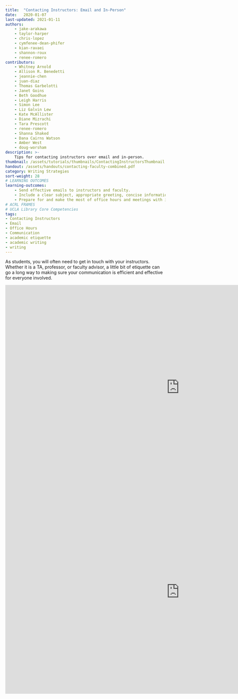 ```yaml
---
title:  "Contacting Instructors: Email and In-Person"
date:   2020-01-07
last-updated: 2021-01-11
authors: 
    - jake-arakawa
    - taylor-harper
    - chris-lopez
    - cymfenee-dean-phifer
    - kian-ravaei
    - shannon-roux
    - renee-romero
contributors:
    - Whitney Arnold 
    - Allison R. Benedetti
    - jeannie-chen
    - juan-diaz 
    - Thomas Garbelotti
    - Janet Goins
    - Beth Goodhue
    - Leigh Harris
    - Simon Lee
    - Liz Galvin Lew
    - Kate McAllister
    - Diane Mizrachi
    - Tara Prescott 
    - renee-romero 
    - Shanna Shaked
    - Dana Cairns Watson
    - Amber West
    - doug-worsham
description: >-
    Tips for contacting instructors over email and in-person.
thumbnail: /assets/tutorials/thumbnails/ContactingInstructorsThumbnail.png
handout: /assets/handouts/contacting-faculty-combined.pdf
category: Writing Strategies
sort-weight: 28
# LEARNING OUTCOMES
learning-outcomes:
    - Send effective emails to instructors and faculty.
    - Include a clear subject, appropriate greeting, concise information, and a professional signature in instructor and faculty emails.
    - Prepare for and make the most of office hours and meetings with instructors and faculty.
# ACRL FRAMES
# UCLA Library Core Competencies
tags:
- Contacting Instructors
- Email
- Office Hours
- Communication
- academic etiquette 
- academic writing
- writing
---
```


As students, you will often need to get in touch with your instructors. Whether it is a TA, professor, or faculty advisor, a little bit of etiquette can go a long way to making sure your communication is efficient and effective for everyone involved.

<div class="mb-5">
  <iframe src="https://uclabruinlearn.h5p.com/content/1291709900617030138/embed" width="1094" height="641" frameborder="0" allowfullscreen="allowfullscreen"></iframe><script src="https://uclalibrary.github.io/research-tips/assets/js/resizer.js" charset="UTF-8"></script>
</div>

<div>
  <iframe src="https://uclabruinlearn.h5p.com/content/1291709900742900808/embed" width="1094" height="641" frameborder="0" allowfullscreen="allowfullscreen"></iframe><script src="https://uclalibrary.github.io/research-tips/assets/js/resizer.js" charset="UTF-8"></script>
</div>
